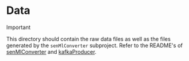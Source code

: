 # Data
>[!IMPORTANT]
> This directory should contain the raw data files as well as the files generated by the `senMlConverter` subproject.
> Refer to the README's of [senMlConverter](../senMlConverter/README.md) and [kafkaProducer](../kafkaProducer/README.md).

